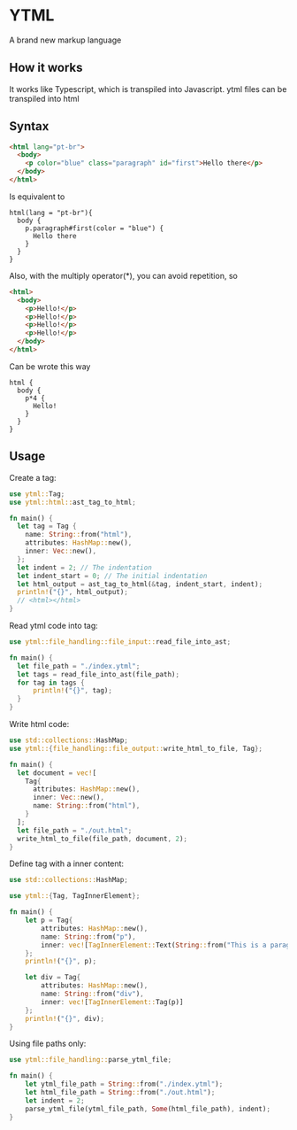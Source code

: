 # YTML

A brand new markup language

## How it works

It works like Typescript, which is transpiled into Javascript. ytml files can be transpiled into html

## Syntax

```html
<html lang="pt-br">
  <body>
    <p color="blue" class="paragraph" id="first">Hello there</p>
  </body>
</html>
```

Is equivalent to

```
html(lang = "pt-br"){
  body {
    p.paragraph#first(color = "blue") {
      Hello there
    }
  }
}
```

Also, with the multiply operator(\*), you can avoid repetition, so

```html
<html>
  <body>
    <p>Hello!</p>
    <p>Hello!</p>
    <p>Hello!</p>
    <p>Hello!</p>
  </body>
</html>
```

Can be wrote this way

```
html {
  body {
    p*4 {
      Hello!
    }
  }
}
```

## Usage

Create a tag:

```rust
use ytml::Tag;
use ytml::html::ast_tag_to_html;

fn main() {
  let tag = Tag {
    name: String::from("html"),
    attributes: HashMap::new(),
    inner: Vec::new(),
  };
  let indent = 2; // The indentation
  let indent_start = 0; // The initial indentation
  let html_output = ast_tag_to_html(&tag, indent_start, indent);
  println!("{}", html_output);
  // <html></html>
}
```

Read ytml code into tag:

```rust
use ytml::file_handling::file_input::read_file_into_ast;

fn main() {
  let file_path = "./index.ytml";
  let tags = read_file_into_ast(file_path);
  for tag in tags {
      println!("{}", tag);
  }
}
```

Write html code:

```rust
use std::collections::HashMap;
use ytml::{file_handling::file_output::write_html_to_file, Tag};

fn main() {
  let document = vec![
    Tag{
      attributes: HashMap::new(),
      inner: Vec::new(),
      name: String::from("html"),
    }
  ];
  let file_path = "./out.html";
  write_html_to_file(file_path, document, 2);
}
```

Define tag with a inner content:

```rust
use std::collections::HashMap;

use ytml::{Tag, TagInnerElement};

fn main() {
    let p = Tag{
        attributes: HashMap::new(),
        name: String::from("p"),
        inner: vec![TagInnerElement::Text(String::from("This is a paragraph"))]
    };
    println!("{}", p);

    let div = Tag{
        attributes: HashMap::new(),
        name: String::from("div"),
        inner: vec![TagInnerElement::Tag(p)]
    };
    println!("{}", div);
}
```

Using file paths only:

```rust
use ytml::file_handling::parse_ytml_file;

fn main() {
    let ytml_file_path = String::from("./index.ytml");
    let html_file_path = String::from("./out.html");
    let indent = 2;
    parse_ytml_file(ytml_file_path, Some(html_file_path), indent);
}
```
